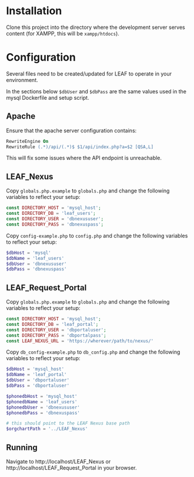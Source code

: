 # Installation

Clone this project into the directory where the development server serves content (for XAMPP, this will be `xampp/htdocs`).

# Configuration

Several files need to be created/updated for LEAF to operate in your environment.

In the sections below `$dbUser` and `$dbPass` are the same values used in the mysql Dockerfile and setup script.

## Apache

Ensure that the apache server configuration contains:

```apache
RewriteEngine On
RewriteRule (.*)/api/(.*)$ $1/api/index.php?a=$2 [QSA,L]
```

This will fix some issues where the API endpoint is unreachable.

## LEAF_Nexus

Copy `globals.php.example` to `globals.php` and change the following variables to reflect your setup:

```php
const DIRECTORY_HOST = 'mysql_host';
const DIRECTORY_DB = 'leaf_users';
const DIRECTORY_USER = 'dbnexususer';
const DIRECTORY_PASS = 'dbnexuspass';
```
	
Copy `config-example.php` to `config.php` and change the following variables to reflect your setup:

```php
$dbHost = 'mysql'
$dbName = 'leaf_users'
$dbUser = 'dbnexususer'
$dbPass = 'dbnexuspass'
```

## LEAF_Request_Portal 

Copy `globals.php.example` to `globals.php` and change the following variables to reflect your setup:

```php
const DIRECTORY_HOST = 'mysql_host';
const DIRECTORY_DB = 'leaf_portal';
const DIRECTORY_USER = 'dbportaluser';
const DIRECTORY_PASS = 'dbportalpass';
const LEAF_NEXUS_URL = 'https://wherever/path/to/nexus/'
```

Copy `db_config-example.php` to `db_config.php` and change the following variables to reflect your setup:

```php
$dbHost = 'mysql_host'
$dbName = 'leaf_portal'
$dbUser = 'dbportaluser'
$dbPass = 'dbportaluser'

$phonedbHost = 'mysql_host'
$phonedbName = 'leaf_users'
$phonedbUser = 'dbnexususer'
$phonedbPass = 'dbnexuspass'	

# this should point to the LEAF Nexus base path 
$orgchartPath = '../LEAF_Nexus'
```

## Running

Navigate to http://localhost/LEAF_Nexus or http://localhost/LEAF_Request_Portal in your browser.